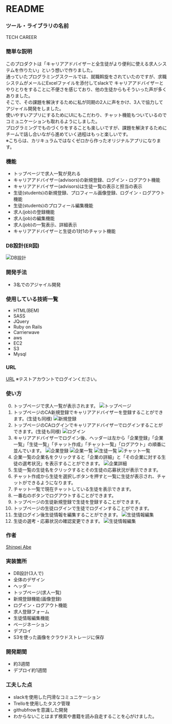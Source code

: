 # README
### ツール・ライブラリの名前
TECH CAREER
### 簡単な説明
このプロダクトは「キャリアアドバイザーと全生徒がより便利に使える求人システムを作りたい」という想いで作りました。<br>
通っていたプログラミングスクールでは、就職斡旋をされていたのですが、求職システムがメールにExcelファイルを添付してslackで
キャリアアドバイザーとやりとりをすることに不便さを感じており、他の生徒からもそういった声が多くありました。<br>
そこで、その課題を解決するために私が同期の2人に声をかけ、3人で協力してアジャイル開発をしました。<br>
使いやすいアプリにするためにUIにもこだわり、チャット機能もついているのでコミュニケーションも取れるようにしました。<br>
プログラミングでものづくりをすることも楽しいですが、課題を解決するためにチームで話し合いながら進めていく過程はもっと楽しいです。<br>
※こちらは、カリキュラムではなくゼロから作ったオリジナルアプリになります。
### 機能
- トップページで求人一覧が見れる
- キャリアアドバイザー(advisors)の新規登録、ログイン・ログアウト機能
- キャリアアドバイザー(advisors)は生徒一覧の表示と担当の表示
- 生徒(students)の新規登録、プロフィール画像登録、ログイン・ログアウト機能
- 生徒(students)のプロフィール編集機能
- 求人(job)の登録機能
- 求人(job)の編集機能
- 求人(job)の一覧表示、詳細表示
- キャリアアドバイザーと生徒の1対1のチャット機能
### DB設計(ER図)
![DB設計](app/assets/images/tech-careerDB.png)
### 開発手法
* 3名でのアジャイル開発
### 使用している技術一覧
* HTML(BEM)
* SASS
* JQuery
* Ruby on Rails
* Carrierwave
* aws
* EC2
* S3
* Mysql
### URL
[URL](http://3.114.151.165/)
※テストアカウントでログインください。
### 使い方
0. トップページで求人一覧が表示されます。
![トップページ](app/assets/images/t-top.png)
1. トップページのCA新規登録でキャリアアドバイザーを登録することができます。(生徒も同様)
![新規登録](app/assets/images/t-reg.png)
2. トップページのCAログインでキャリアアドバイザーでログインすることができます。(生徒も同様)
![ログイン](app/assets/images/t-sesion.png)
3. キャリアアドバイザーでログイン後、ヘッダーは左から「企業登録」「企業一覧」「生徒一覧」「チャット作成」「チャット一覧」「ログアウト」の順番に並んでいます。
![企業登録](app/assets/images/t-job.png)
![企業一覧](app/assets/images/t-jobindex.png)
![生徒一覧](app/assets/images/t-stu.png)
![チャット一覧](app/assets/images/t-chat.png)
4. 企業一覧の企業名をクリックすると「企業の詳細」と「その企業に対する生徒の選考状況」を表示することができます。
![企業詳細](app/assets/images/t-jobshow.png)
5. 生徒一覧の生徒名をクリックするとその生徒の応募状況が表示できます。
6. チャット作成から生徒を選択しボタンを押すと一覧に生徒が表示され、チャットができるようになります。
7. チャット一覧で現在チャットしている生徒を表示できます。
8. 一番右のボタンでログアウトすることができます。
9. トップページの生徒新規登録で生徒を登録することができます。
10. トップページの生徒ログインで生徒でログインすることができます。
11. 生徒ログイン後生徒情報を編集することができます。
![生徒情報編集](app/assets/images/t-stuedit.png)
12. 生徒の選考・応募状況の確認変更できます。
![生徒情報編集](app/assets/images/t-stujob.png)
### 作者
[Shinpei Abe](https://shinpei555.github.io)<br>
### 実装箇所
* DB設計(3人で)
* 全体のデザイン
* ヘッダー
* トップページ(求人一覧)
* 新規登録機能(画像登録)
* ログイン・ログアウト機能
* 求人登録フォーム
* 生徒情報編集機能
* ページネーション
* デプロイ
* S3を使った画像をクラウドストレージに保存
### 開発期間
* 約3週間
* デプロイ約1週間
### 工夫した点
* slackを使用した円滑なコミュニケーション
* Trelloを使用したタスク管理
* githubfrowを意識した開発
* わからないことはまず検索や書籍を読み自走することを心がけました。
